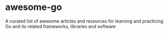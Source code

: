 # awesome-go
A curated list of awesome articles and resources for learning and practicing Go and its related frameworks, libraries and software
